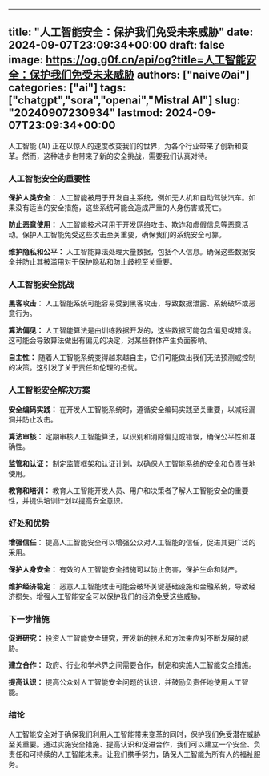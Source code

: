 
---
title: "人工智能安全：保护我们免受未来威胁"
date: 2024-09-07T23:09:34+00:00
draft: false
image: https://og.g0f.cn/api/og?title=人工智能安全：保护我们免受未来威胁
authors: ["naiveのai"]
categories: ["ai"]
tags: ["chatgpt","sora","openai","Mistral AI"]
slug: "20240907230934"
lastmod: 2024-09-07T23:09:34+00:00
---
人工智能 (AI) 正在以惊人的速度改变我们的世界，为各个行业带来了创新和变革。然而，这种进步也带来了新的安全挑战，需要我们认真对待。

### 人工智能安全的重要性

**保护人类安全：**
人工智能被用于开发自主系统，例如无人机和自动驾驶汽车。如果没有适当的安全措施，这些系统可能会造成严重的人身伤害或死亡。

**防止恶意使用：**
人工智能技术可用于开发网络攻击、欺诈和虚假信息等恶意活动。保护人工智能免受这些攻击至关重要，确保我们的系统安全可靠。

**维护隐私和公平：**
人工智能算法处理大量数据，包括个人信息。确保这些数据安全并防止其被滥用对于保护隐私和防止歧视至关重要。

### 人工智能安全挑战

**黑客攻击：**
人工智能系统可能容易受到黑客攻击，导致数据泄露、系统破坏或恶意行为。

**算法偏见：**
人工智能算法是由训练数据开发的，这些数据可能包含偏见或错误。这可能会导致算法做出有偏见的决定，对某些群体产生负面影响。

**自主性：**
随着人工智能系统变得越来越自主，它们可能做出我们无法预测或控制的决策。这引发了关于责任和伦理的担忧。

### 人工智能安全解决方案

**安全编码实践：**
在开发人工智能系统时，遵循安全编码实践至关重要，以减轻漏洞并防止攻击。

**算法审核：**
定期审核人工智能算法，以识别和消除偏见或错误，确保公平性和准确性。

**监管和认证：**
制定监管框架和认证计划，以确保人工智能系统的安全和负责任地使用。

**教育和培训：**
教育人工智能开发人员、用户和决策者了解人工智能安全的重要性，并提供培训计划以提高安全意识。

### 好处和优势

**增强信任：**
提高人工智能安全可以增强公众对人工智能的信任，促进其更广泛的采用。

**保护人身安全：**
有效的人工智能安全措施可以防止伤害，保护生命和财产。

**维护经济稳定：**
恶意人工智能攻击可能会破坏关键基础设施和金融系统，导致经济损失。增强人工智能安全可以保护我们的经济免受这些威胁。

### 下一步措施

**促进研究：**
投资人工智能安全研究，开发新的技术和方法来应对不断发展的威胁。

**建立合作：**
政府、行业和学术界之间需要合作，制定和实施人工智能安全措施。

**提高认识：**
提高公众对人工智能安全问题的认识，并鼓励负责任地使用人工智能。

### 结论

人工智能安全对于确保我们利用人工智能带来变革的同时，保护我们免受潜在威胁至关重要。通过实施安全措施、提高认识和促进合作，我们可以建立一个安全、负责任和可持续的人工智能未来。让我们携手努力，确保人工智能为所有人的福祉服务。